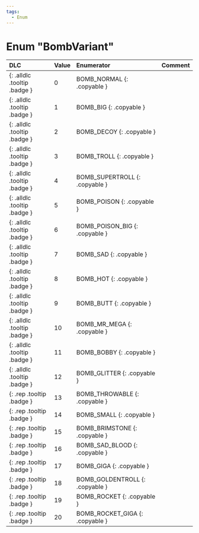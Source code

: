 ```yaml
---
tags:
  - Enum
---
```

# Enum "BombVariant"
|DLC|Value|Enumerator|Comment|
|:--|:--|:--|:--|
|[ ](#){: .alldlc .tooltip .badge }|0 |BOMB_NORMAL {: .copyable } |  |
|[ ](#){: .alldlc .tooltip .badge }|1 |BOMB_BIG {: .copyable } |  |
|[ ](#){: .alldlc .tooltip .badge }|2 |BOMB_DECOY {: .copyable } |  |
|[ ](#){: .alldlc .tooltip .badge }|3 |BOMB_TROLL {: .copyable } |  |
|[ ](#){: .alldlc .tooltip .badge }|4 |BOMB_SUPERTROLL {: .copyable } |  |
|[ ](#){: .alldlc .tooltip .badge }|5 |BOMB_POISON {: .copyable } |  |
|[ ](#){: .alldlc .tooltip .badge }|6 |BOMB_POISON_BIG {: .copyable } |  |
|[ ](#){: .alldlc .tooltip .badge }|7 |BOMB_SAD {: .copyable } |  |
|[ ](#){: .alldlc .tooltip .badge }|8 |BOMB_HOT {: .copyable } |  |
|[ ](#){: .alldlc .tooltip .badge }|9 |BOMB_BUTT {: .copyable } |  |
|[ ](#){: .alldlc .tooltip .badge }|10 |BOMB_MR_MEGA {: .copyable } |  |
|[ ](#){: .alldlc .tooltip .badge }|11 |BOMB_BOBBY {: .copyable } |  |
|[ ](#){: .alldlc .tooltip .badge }|12 |BOMB_GLITTER {: .copyable } |  |
|[ ](#){: .rep .tooltip .badge }|13 |BOMB_THROWABLE {: .copyable } |  |
|[ ](#){: .rep .tooltip .badge }|14 |BOMB_SMALL {: .copyable } |  |
|[ ](#){: .rep .tooltip .badge }|15 |BOMB_BRIMSTONE {: .copyable } |  |
|[ ](#){: .rep .tooltip .badge }|16 |BOMB_SAD_BLOOD {: .copyable } |  |
|[ ](#){: .rep .tooltip .badge }|17 |BOMB_GIGA {: .copyable } |  |
|[ ](#){: .rep .tooltip .badge }|18 |BOMB_GOLDENTROLL {: .copyable } |  |
|[ ](#){: .rep .tooltip .badge }|19 |BOMB_ROCKET {: .copyable } |  |
|[ ](#){: .rep .tooltip .badge }|20 |BOMB_ROCKET_GIGA {: .copyable } |  |
